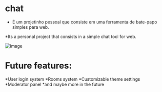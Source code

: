 # chat
- É um projetinho pessoal que consiste em uma ferramenta de bate-papo simples para web.

*Its a personal project that consists in a simple chat tool for web. 

![image](https://user-images.githubusercontent.com/90324497/156852090-e01f3329-16a0-4919-b847-4f00a1a94877.png)

# Future features:
*User login system
*Rooms system
*Customizable theme settings
*Moderator panel
*and maybe more in the future

